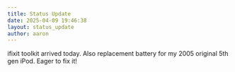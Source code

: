 ```yaml
---
title: Status Update
date: 2025-04-09 19:46:38 
layout: status_update
author: aaron
---
```

ifixit toolkit arrived today. Also replacement battery for my 2005 original 5th gen iPod. Eager to fix it!
